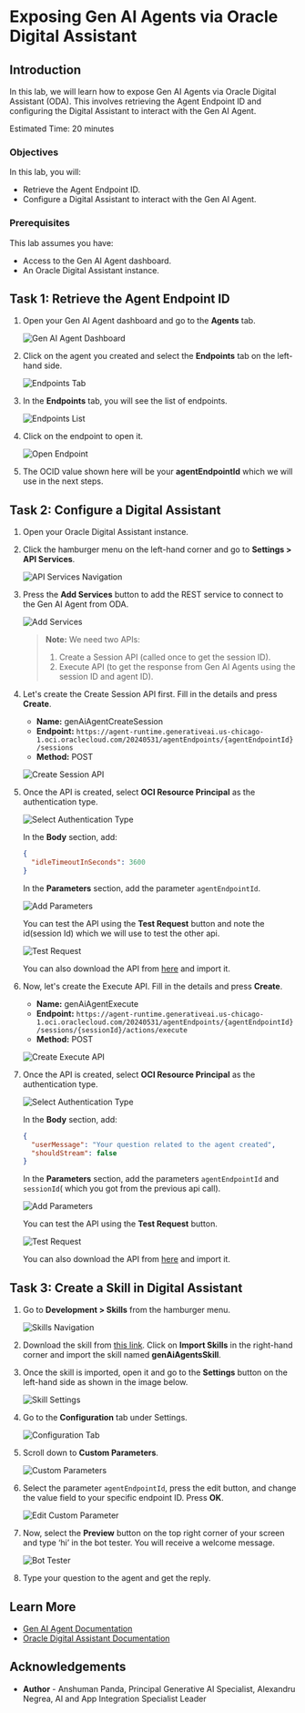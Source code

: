 # Exposing Gen AI Agents via Oracle Digital Assistant

## Introduction

In this lab, we will learn how to expose Gen AI Agents via Oracle Digital Assistant (ODA). This involves retrieving the Agent Endpoint ID and configuring the Digital Assistant to interact with the Gen AI Agent.

Estimated Time: 20 minutes

### Objectives

In this lab, you will:
- Retrieve the Agent Endpoint ID.
- Configure a Digital Assistant to interact with the Gen AI Agent.

### Prerequisites

This lab assumes you have:
- Access to the Gen AI Agent dashboard.
- An Oracle Digital Assistant instance.

## Task 1: Retrieve the Agent Endpoint ID

1. Open your Gen AI Agent dashboard and go to the **Agents** tab.

    ![Gen AI Agent Dashboard](./images/image1.png)

2. Click on the agent you created and select the **Endpoints** tab on the left-hand side.

    ![Endpoints Tab](./images/image2.png)

3. In the **Endpoints** tab, you will see the list of endpoints.

    ![Endpoints List](./images/image3.png)

4. Click on the endpoint to open it.

    ![Open Endpoint](./images/image4.png)

5. The OCID value shown here will be your **agentEndpointId** which we will use in the next steps.

## Task 2: Configure a Digital Assistant

1. Open your Oracle Digital Assistant instance.
2. Click the hamburger menu on the left-hand corner and go to **Settings > API Services**.

    ![API Services Navigation](./images/image5.png)

3. Press the **Add Services** button to add the REST service to connect to the Gen AI Agent from ODA.

    ![Add Services](./images/image6.png)

    > **Note:** We need two APIs:
    > 1. Create a Session API (called once to get the session ID).
    > 2. Execute API (to get the response from Gen AI Agents using the session ID and agent ID).

4. Let's create the Create Session API first. Fill in the details and press **Create**.

    - **Name:** genAiAgentCreateSession
    - **Endpoint:** `https://agent-runtime.generativeai.us-chicago-1.oci.oraclecloud.com/20240531/agentEndpoints/{agentEndpointId}/sessions`
    - **Method:** POST

    ![Create Session API](./images/image7.png)

5. Once the API is created, select **OCI Resource Principal** as the authentication type.

    ![Select Authentication Type](./images/image8.png)

    In the **Body** section, add:
    ```json
    {
      "idleTimeoutInSeconds": 3600
    }
    ```

    In the **Parameters** section, add the parameter `agentEndpointId`.

    ![Add Parameters](./images/image9.png)

    You can test the API using the **Test Request** button and note the id(session Id) which we will use to test the other api.

    ![Test Request](./images/image10.png)

    You can also download the API from [here](https://objectstorage.eu-frankfurt-1.oraclecloud.com/n/frpj5kvxryk1/b/genAiAgents/o/RESTService-genAiAgentCreateSession.yaml) and import it.

6. Now, let's create the Execute API. Fill in the details and press **Create**.

    - **Name:** genAiAgentExecute
    - **Endpoint:** `https://agent-runtime.generativeai.us-chicago-1.oci.oraclecloud.com/20240531/agentEndpoints/{agentEndpointId}/sessions/{sessionId}/actions/execute`
    - **Method:** POST

    ![Create Execute API](./images/image11.png)

7. Once the API is created, select **OCI Resource Principal** as the authentication type.

    ![Select Authentication Type](./images/image12.png)

    In the **Body** section, add:
    ```json
    {
      "userMessage": "Your question related to the agent created",
      "shouldStream": false
    }
    ```

    In the **Parameters** section, add the parameters `agentEndpointId` and `sessionId`( which you got from the previous api call).

    ![Add Parameters](./images/image13.png)

    You can test the API using the **Test Request** button.

    ![Test Request](./images/image10.png)

    You can also download the API from [here](https://objectstorage.eu-frankfurt-1.oraclecloud.com/n/frpj5kvxryk1/b/genAiAgents/o/RESTService-genAiAgentexecute.yaml) and import it.

## Task 3: Create a Skill in Digital Assistant

1. Go to **Development > Skills** from the hamburger menu.

    ![Skills Navigation](./images/image14.png)

2. Download the skill from [this link](https://objectstorage.eu-frankfurt-1.oraclecloud.com/n/frpj5kvxryk1/b/genAiAgents/o/genAiAgentsSkill(1.0).zip). Click on **Import Skills** in the right-hand corner and import the skill named **genAiAgentsSkill**.

3. Once the skill is imported, open it and go to the **Settings** button on the left-hand side as shown in the image below.

    ![Skill Settings](./images/image15.png)

4. Go to the **Configuration** tab under Settings.

    ![Configuration Tab](./images/image16.png)

5. Scroll down to **Custom Parameters**.

    ![Custom Parameters](./images/image17.png)

6. Select the parameter `agentEndpointId`, press the edit button, and change the value field to your specific endpoint ID. Press **OK**.

    ![Edit Custom Parameter](./images/image18.png)

7. Now, select the **Preview** button on the top right corner of your screen and type ‘hi’ in the bot tester. You will receive a welcome message.

    ![Bot Tester](./images/image19.png)

8. Type your question to the agent and get the reply.

## Learn More

- [Gen AI Agent Documentation](https://docs.oracle.com/en-us/iaas/Content/genAI/getting-started.htm)
- [Oracle Digital Assistant Documentation](https://docs.oracle.com/en-us/iaas/digital-assistant/getting-started.htm)

## Acknowledgements

* **Author** - Anshuman Panda, Principal Generative AI Specialist, Alexandru Negrea, AI and App Integration Specialist Leader
